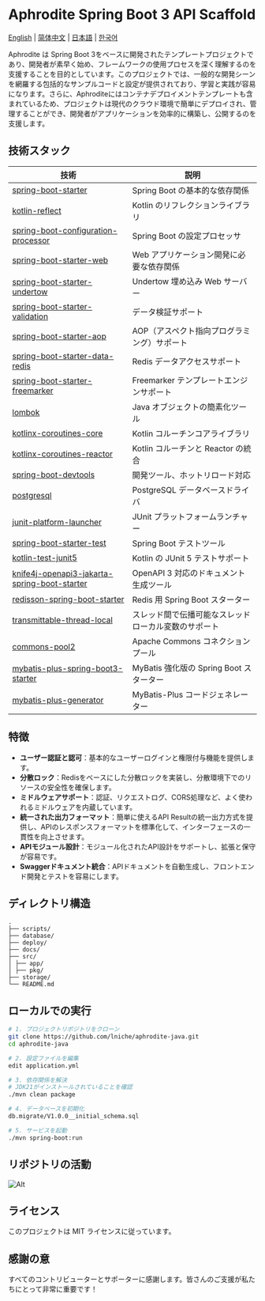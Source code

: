 # Aphrodite Spring Boot 3 API Scaffold

[English](README.md) | [简体中文](README-zh.md) | [日本語](README-ja.md) | [한국어](README-ko.md)

Aphrodite は Spring Boot 3をベースに開発されたテンプレートプロジェクトであり、開発者が素早く始め、フレームワークの使用プロセスを深く理解するのを支援することを目的としています。このプロジェクトでは、一般的な開発シーンを網羅する包括的なサンプルコードと設定が提供されており、学習と実践が容易になります。さらに、Aphroditeにはコンテナデプロイメントテンプレートも含まれているため、プロジェクトは現代のクラウド環境で簡単にデプロイされ、管理することができ、開発者がアプリケーションを効率的に構築し、公開するのを支援します。

## 技術スタック

| 技術                                                                                                                                               | 説明                             |
|--------------------------------------------------------------------------------------------------------------------------------------------------|--------------------------------|
| [spring-boot-starter](https://spring.io/projects/spring-boot)                                                                                    | Spring Boot の基本的な依存関係          |
| [kotlin-reflect](https://kotlinlang.org/api/latest/jvm/stdlib/kotlin.reflect/)                                                                   | Kotlin のリフレクションライブラリ           |
| [spring-boot-configuration-processor](https://docs.spring.io/spring-boot/docs/current/reference/html/boot-features-configuration-processor.html) | Spring Boot の設定プロセッサ           |
| [spring-boot-starter-web](https://spring.io/projects/spring-boot)                                                                                | Web アプリケーション開発に必要な依存関係         |
| [spring-boot-starter-undertow](https://spring.io/projects/spring-boot)                                                                           | Undertow 埋め込み Web サーバー         |
| [spring-boot-starter-validation](https://spring.io/projects/spring-boot)                                                                         | データ検証サポート                      |
| [spring-boot-starter-aop](https://spring.io/projects/spring-boot)                                                                                | AOP（アスペクト指向プログラミング）サポート        |
| [spring-boot-starter-data-redis](https://spring.io/projects/spring-data-redis)                                                                   | Redis データアクセスサポート              |
| [spring-boot-starter-freemarker](https://spring.io/projects/spring-boot)                                                                         | Freemarker テンプレートエンジンサポート      |
| [lombok](https://projectlombok.org/)                                                                                                             | Java オブジェクトの簡素化ツール             |
| [kotlinx-coroutines-core](https://kotlinlang.org/docs/coroutines-overview.html)                                                                  | Kotlin コルーチンコアライブラリ            |
| [kotlinx-coroutines-reactor](https://kotlinlang.org/docs/coroutines-guide.html#reactor)                                                          | Kotlin コルーチンと Reactor の統合      |
| [spring-boot-devtools](https://docs.spring.io/spring-boot/docs/current/reference/html/using.html#using-boot-devtools)                            | 開発ツール、ホットリロード対応                |
| [postgresql](https://jdbc.postgresql.org/)                                                                                                       | PostgreSQL データベースドライバ          |
| [junit-platform-launcher](https://junit.org/junit5/docs/current/user-guide/#overview-platform-launcher)                                          | JUnit プラットフォームランチャー            |
| [spring-boot-starter-test](https://spring.io/projects/spring-boot)                                                                               | Spring Boot テストツール             |
| [kotlin-test-junit5](https://kotlinlang.org/docs/junit-5.html)                                                                                   | Kotlin の JUnit 5 テストサポート       |
| [knife4j-openapi3-jakarta-spring-boot-starter](https://knife4j.github.io/knife4j/)                                                               | OpenAPI 3 対応のドキュメント生成ツール       |
| [redisson-spring-boot-starter](https://github.com/redisson/redisson)                                                                             | Redis 用 Spring Boot スターター      |
| [transmittable-thread-local](https://github.com/alibaba/transmittable-thread-local)                                                              | スレッド間で伝播可能なスレッドローカル変数のサポート     |
| [commons-pool2](https://commons.apache.org/proper/commons-pool/)                                                                                 | Apache Commons コネクションプール       |
| [mybatis-plus-spring-boot3-starter](https://mp.baomidou.com/)                                                                                    | MyBatis 強化版の Spring Boot スターター |
| [mybatis-plus-generator](https://mp.baomidou.com/guide/generator.html)                                                                           | MyBatis-Plus コードジェネレーター        |

## 特徴

- **ユーザー認証と認可**：基本的なユーザーログインと権限付与機能を提供します。
- **分散ロック**：Redisをベースにした分散ロックを実装し、分散環境下でのリソースの安全性を確保します。
- **ミドルウェアサポート**：認証、リクエストログ、CORS処理など、よく使われるミドルウェアを内蔵しています。
- **統一された出力フォーマット**：簡単に使えるAPI Resultの統一出力方式を提供し、APIのレスポンスフォーマットを標準化して、インターフェースの一貫性を向上させます。
- **APIモジュール設計**：モジュール化されたAPI設計をサポートし、拡張と保守が容易です。
- **Swaggerドキュメント統合**：APIドキュメントを自動生成し、フロントエンド開発とテストを容易にします。

## ディレクトリ構造

```
.
├── scripts/
├── database/
├── deploy/
├── docs/
├── src/
│ ├── app/
│ ├── pkg/
├── storage/
└── README.md

```

## ローカルでの実行

```bash
# 1. プロジェクトリポジトリをクローン
git clone https://github.com/lniche/aphrodite-java.git
cd aphrodite-java

# 2. 設定ファイルを編集
edit application.yml

# 3. 依存関係を解決
# JDK21がインストールされていることを確認
./mvn clean package

# 4. データベースを初期化
db.migrate/V1.0.0__initial_schema.sql

# 5. サービスを起動
./mvn spring-boot:run
```

## リポジトリの活動

![Alt](https://repobeats.axiom.co/api/embed/77051c15d804671897e92ca568506d5a088f0dca.svg "Repobeats analytics image")

## ライセンス

このプロジェクトは MIT ライセンスに従っています。

## 感謝の意

すべてのコントリビューターとサポーターに感謝します。皆さんのご支援が私たちにとって非常に重要です！
